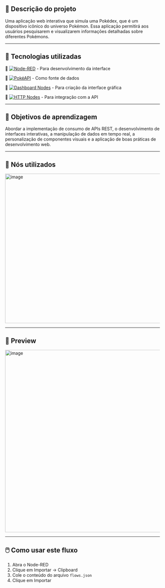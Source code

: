 ## 📌 Descrição do projeto
Uma aplicação web interativa que simula uma Pokédex, que é um dispositivo icônico do universo Pokémon. Essa aplicação permitirá aos usuários pesquisarem e visualizarem informações detalhadas sobre diferentes Pokémons.

 ---

## 🚀 Tecnologias utilizadas
🔺 [![Node-RED](https://img.shields.io/badge/Node--RED-8a71c9?style=for-the-badge&logo=nodered&logoColor=white)](https://nodered.org/) - Para desenvolvimento da interface  

🔺 [![PokéAPI](https://img.shields.io/badge/PokéAPI-Ditto-ffcb05?style=for-the-badge&logo=pokemon&logoColor=black)](https://pokeapi.co/api/v2/pokemon/ditto) - Como fonte de dados  

🔺 [![Dashboard Nodes](https://img.shields.io/badge/Dashboard--Nodes-bb8df5?style=for-the-badge&logo=visualstudio&logoColor=white)]() - Para criação da interface gráfica  

🔺 [![HTTP Nodes](https://img.shields.io/badge/HTTP--Nodes-9b59b6?style=for-the-badge&logo=fastapi&logoColor=white)]() - Para integração com a API

---

## 🧠 Objetivos de aprendizagem
Abordar a implementação de consumo de APIs REST, o desenvolvimento de interfaces interativas, a manipulação de dados em tempo real, a personalização de componentes visuais e a aplicação de boas práticas de desenvolvimento web. 

---

## 🧩 Nós utilizados 
<img width="863" height="487" alt="image" src="https://github.com/user-attachments/assets/bbbc5e7c-db9b-40fb-896b-4555859bf383" />

---

## 📸 Preview
<img width="1346" height="594" alt="image" src="https://github.com/user-attachments/assets/396db420-51da-4d0a-881e-15c64141c5c2" />

---

## 🖱️ Como usar este fluxo
1. Abra o Node-RED
2. Clique em Importar → Clipboard
3. Cole o conteúdo do arquivo `flows.json`
4. Clique em Importar
